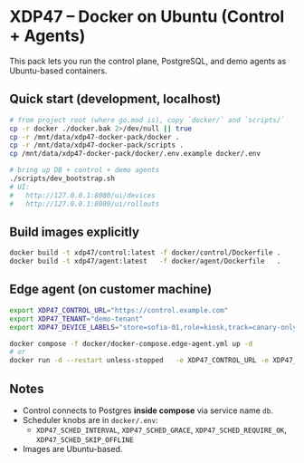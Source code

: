 # XDP47 – Docker on Ubuntu (Control + Agents)

This pack lets you run the control plane, PostgreSQL, and demo agents as Ubuntu-based containers.

## Quick start (development, localhost)
```bash
# from project root (where go.mod is), copy `docker/` and `scripts/`
cp -r docker ./docker.bak 2>/dev/null || true
cp -r /mnt/data/xdp47-docker-pack/docker .
cp -r /mnt/data/xdp47-docker-pack/scripts .
cp /mnt/data/xdp47-docker-pack/docker/.env.example docker/.env

# bring up DB + control + demo agents
./scripts/dev_bootstrap.sh
# UI:
#   http://127.0.0.1:8080/ui/devices
#   http://127.0.0.1:8080/ui/rollouts
```

## Build images explicitly
```bash
docker build -t xdp47/control:latest -f docker/control/Dockerfile .
docker build -t xdp47/agent:latest   -f docker/agent/Dockerfile   .
```

## Edge agent (on customer machine)
```bash
export XDP47_CONTROL_URL="https://control.example.com"
export XDP47_TENANT="demo-tenant"
export XDP47_DEVICE_LABELS="store=sofia-01,role=kiosk,track=canary-only"

docker compose -f docker/docker-compose.edge-agent.yml up -d
# or
docker run -d --restart unless-stopped   -e XDP47_CONTROL_URL -e XDP47_TENANT -e XDP47_DEVICE_LABELS   xdp47/agent:latest
```

## Notes
- Control connects to Postgres **inside compose** via service name `db`.
- Scheduler knobs are in `docker/.env`:
  - `XDP47_SCHED_INTERVAL`, `XDP47_SCHED_GRACE`, `XDP47_SCHED_REQUIRE_OK`, `XDP47_SCHED_SKIP_OFFLINE`
- Images are Ubuntu-based.

